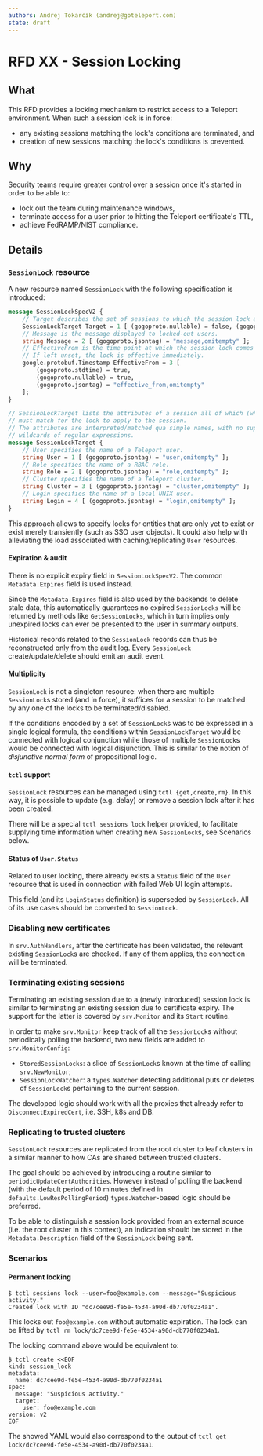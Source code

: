 ```yaml
---
authors: Andrej Tokarčík (andrej@goteleport.com)
state: draft
---
```


# RFD XX - Session Locking

## What

This RFD provides a locking mechanism to restrict access to a Teleport
environment.  When such a session lock is in force:
+ any existing sessions matching the lock's conditions are terminated, and
+ creation of new sessions matching the lock's conditions is prevented.

## Why

Security teams require greater control over a session once it's started in
order to be able to:
+ lock out the team during maintenance windows,
+ terminate access for a user prior to hitting the Teleport certificate's TTL,
+ achieve FedRAMP/NIST compliance.

## Details

### `SessionLock` resource

A new resource named `SessionLock` with the following specification is introduced:

```proto
message SessionLockSpecV2 {
    // Target describes the set of sessions to which the session lock applies once effective.
    SessionLockTarget Target = 1 [ (gogoproto.nullable) = false, (gogoproto.jsontag) = "target" ];
    // Message is the message displayed to locked-out users.
    string Message = 2 [ (gogoproto.jsontag) = "message,omitempty" ];
    // EffectiveFrom is the time point at which the session lock comes into force.
    // If left unset, the lock is effective immediately.
    google.protobuf.Timestamp EffectiveFrom = 3 [
        (gogoproto.stdtime) = true,
        (gogoproto.nullable) = true,
        (gogoproto.jsontag) = "effective_from,omitempty"
    ];
}

// SessionLockTarget lists the attributes of a session all of which (when set)
// must match for the lock to apply to the session.
// The attributes are interpreted/matched qua simple names, with no support for
// wildcards of regular expressions.
message SessionLockTarget {
    // User specifies the name of a Teleport user.
    string User = 1 [ (gogoproto.jsontag) = "user,omitempty" ];
    // Role specifies the name of a RBAC role.
    string Role = 2 [ (gogoproto.jsontag) = "role,omitempty" ];
    // Cluster specifies the name of a Teleport cluster.
    string Cluster = 3 [ (gogoproto.jsontag) = "cluster,omitempty" ];
    // Login specifies the name of a local UNIX user.
    string Login = 4 [ (gogoproto.jsontag) = "login,omitempty" ];
}
```

This approach allows to specify locks for entities that are only yet to exist
or exist merely transiently (such as SSO user objects).  It could also help
with alleviating the load associated with caching/replicating `User` resources.

#### Expiration & audit

There is no explicit expiry field in `SessionLockSpecV2`.  The common `Metadata.Expires`
field is used instead.

Since the `Metadata.Expires` field is also used by the backends to delete stale
data, this automatically guarantees no expired `SessionLocks` will be returned
by methods like `GetSessionLocks`, which in turn implies only unexpired locks
can ever be presented to the user in summary outputs.

Historical records related to the `SessionLock` records can thus be
reconstructed only from the audit log. Every `SessionLock` create/update/delete
should emit an audit event.

#### Multiplicity

`SessionLock` is not a singleton resource: when there are multiple
`SessionLock`s stored (and in force), it suffices for a session to be matched
by any one of the locks to be terminated/disabled.

If the conditions encoded by a set of `SessionLock`s was to be expressed in a
single logical formula, the conditions within `SessionLockTarget` would be connected
with logical conjunction while those of multiple `SessionLock`s would be connected
with logical disjunction.  This is similar to the notion of _disjunctive normal form_
of propositional logic.

#### `tctl` support

`SessionLock` resources can be managed using `tctl {get,create,rm}`.  In this
way, it is possible to update (e.g. delay) or remove a session lock after it
has been created.

There will be a special `tctl sessions lock` helper provided, to facilitate
supplying time information when creating new `SessionLock`s, see Scenarios below.

#### Status of `User.Status`

Related to user locking, there already exists a `Status` field of the `User` resource
that is used in connection with failed Web UI login attempts.

This field (and its `LoginStatus` definition) is superseded by `SessionLock`.
All of its use cases should be converted to `SessionLock`.

### Disabling new certificates

In `srv.AuthHandlers`, after the certificate has been validated, the relevant
existing `SessionLock`s are checked. If any of them applies, the connection
will be terminated.

### Terminating existing sessions

Terminating an existing session due to a (newly introduced) session lock is
similar to terminating an existing session due to certificate expiry.  The
support for the latter is covered by `srv.Monitor` and its `Start` routine.

In order to make `srv.Monitor` keep track of all the `SessionLock`s without
periodically polling the backend, two new fields are added to `srv.MonitorConfig`:
+ `StoredSessionLocks`: a slice of `SessionLock`s known at the time of calling
  `srv.NewMonitor`;
+ `SessionLockWatcher`: a `types.Watcher` detecting additional puts or deletes
  of `SessionLock`s pertaining to the current session.

The developed logic should work with all the proxies that already refer to
`DisconnectExpiredCert`, i.e. SSH, k8s and DB.

### Replicating to trusted clusters

`SessionLock` resources are replicated from the root cluster to leaf clusters
in a similar manner to how CAs are shared between trusted clusters.

The goal should be achieved by introducing a routine similar to
`periodicUpdateCertAuthorities`. However instead of polling the backend (with
the default period of 10 minutes defined in `defaults.LowResPollingPeriod`)
`types.Watcher`-based logic should be preferred.

To be able to distinguish a session lock provided from an external source
(i.e. the root cluster in this context), an indication should be stored in the
`Metadata.Description` field of the `SessionLock` being sent.

### Scenarios

#### Permanent locking

```
$ tctl sessions lock --user=foo@example.com --message="Suspicious activity."
Created lock with ID "dc7cee9d-fe5e-4534-a90d-db770f0234a1".
```

This locks out `foo@example.com` without automatic expiration.
The lock can be lifted by `tctl rm lock/dc7cee9d-fe5e-4534-a90d-db770f0234a1`.

The locking command above would be equivalent to:
```
$ tctl create <<EOF
kind: session_lock
metadata:
  name: dc7cee9d-fe5e-4534-a90d-db770f0234a1
spec:
  message: "Suspicious activity."
  target:
    user: foo@example.com
version: v2
EOF
```

The showed YAML would also correspond to the output of `tctl get lock/dc7cee9d-fe5e-4534-a90d-db770f0234a1`.
